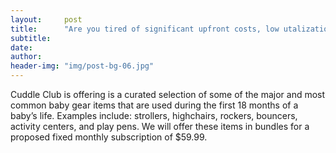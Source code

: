```yaml
---
layout:     post
title:      "Are you tired of significant upfront costs, low utalization, and piles of used baby products sitting around your house?"
subtitle:   
date:       
author:     
header-img: "img/post-bg-06.jpg"
---
```


<p>Cuddle Club is offering is a curated selection of some of the major and most common baby gear items that are used during the first 18 months of a baby’s life. Examples include: strollers, highchairs, rockers, bouncers, activity centers, and play pens. We will offer these items in bundles for a proposed fixed monthly subscription of $59.99.</p>

